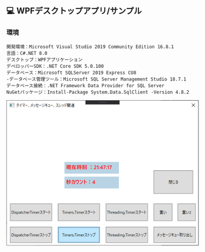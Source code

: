 ﻿## :computer: WPFデスクトップアプリ/サンプル  

### 環境

```
開発環境：Microsoft Visual Studio 2019 Community Edition 16.8.1  
言語：C#.NET 8.0  
デスクトップ：WPFアプリケーション
デベロッパーSDK：.NET Core SDK 5.0.100  
データベース：Microsoft SQLServer 2019 Express CU8  
-データベース管理ツール：Microsoft SQL Server Management Studio 18.7.1  
データベース接続：.NET Framework Data Provider for SQL Server  
NuGetパッケージ：Install-Package System.Data.SqlClient -Version 4.8.2  
```

![Img](ReadmeImg.png)  